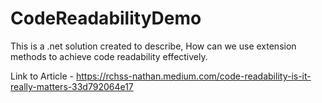 # CodeReadabilityDemo
This is a .net solution created to describe, How can we use extension methods to achieve code readability effectively.

Link to Article - https://rchss-nathan.medium.com/code-readability-is-it-really-matters-33d792064e17
